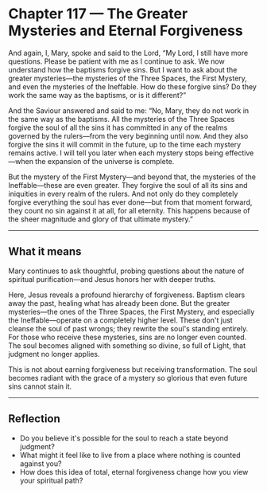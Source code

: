 # Chapter 117 — The Greater Mysteries and Eternal Forgiveness

And again, I, Mary, spoke and said to the Lord,
“My Lord, I still have more questions. Please be patient with me as I continue to ask. We now understand how the baptisms forgive sins. But I want to ask about the greater mysteries—the mysteries of the Three Spaces, the First Mystery, and even the mysteries of the Ineffable. How do these forgive sins? Do they work the same way as the baptisms, or is it different?”

And the Saviour answered and said to me:
“No, Mary, they do not work in the same way as the baptisms. All the mysteries of the Three Spaces forgive the soul of all the sins it has committed in any of the realms governed by the rulers—from the very beginning until now. And they also forgive the sins it will commit in the future, up to the time each mystery remains active. I will tell you later when each mystery stops being effective—when the expansion of the universe is complete.

But the mystery of the First Mystery—and beyond that, the mysteries of the Ineffable—these are even greater. They forgive the soul of all its sins and iniquities in every realm of the rulers. And not only do they completely forgive everything the soul has ever done—but from that moment forward, they count no sin against it at all, for all eternity. This happens because of the sheer magnitude and glory of that ultimate mystery.”

---

## What it means

Mary continues to ask thoughtful, probing questions about the nature of spiritual purification—and Jesus honors her with deeper truths.

Here, Jesus reveals a profound hierarchy of forgiveness. Baptism clears away the past, healing what has already been done. But the greater mysteries—the ones of the Three Spaces, the First Mystery, and especially the Ineffable—operate on a completely higher level. These don't just cleanse the soul of past wrongs; they rewrite the soul's standing entirely. For those who receive these mysteries, sins are no longer even counted. The soul becomes aligned with something so divine, so full of Light, that judgment no longer applies.

This is not about earning forgiveness but receiving transformation. The soul becomes radiant with the grace of a mystery so glorious that even future sins cannot stain it.

---

## Reflection

* Do you believe it's possible for the soul to reach a state beyond judgment?
* What might it feel like to live from a place where nothing is counted against you?
* How does this idea of total, eternal forgiveness change how you view your spiritual path?
